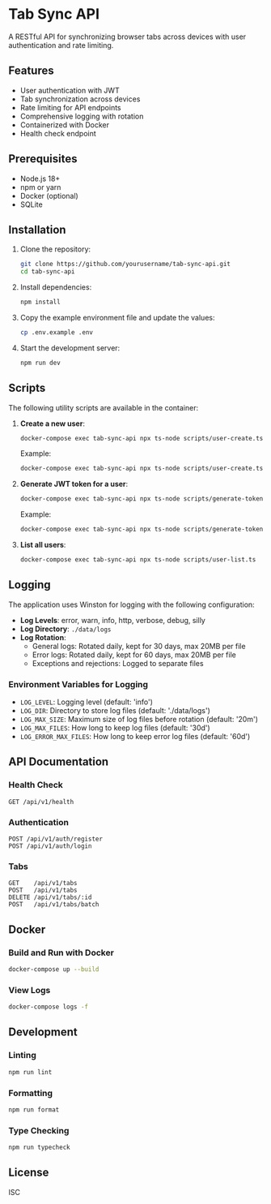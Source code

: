 # Tab Sync API

A RESTful API for synchronizing browser tabs across devices with user authentication and rate limiting.

## Features

- User authentication with JWT
- Tab synchronization across devices
- Rate limiting for API endpoints
- Comprehensive logging with rotation
- Containerized with Docker
- Health check endpoint

## Prerequisites

- Node.js 18+
- npm or yarn
- Docker (optional)
- SQLite

## Installation

1. Clone the repository:
   ```bash
   git clone https://github.com/yourusername/tab-sync-api.git
   cd tab-sync-api
   ```

2. Install dependencies:
   ```bash
   npm install
   ```

3. Copy the example environment file and update the values:
   ```bash
   cp .env.example .env
   ```

4. Start the development server:
   ```bash
   npm run dev
   ```

## Scripts

The following utility scripts are available in the container:

1. **Create a new user**:
   ```bash
   docker-compose exec tab-sync-api npx ts-node scripts/user-create.ts <email> <password> [--admin]
   ```
   Example:
   ```bash
   docker-compose exec tab-sync-api npx ts-node scripts/user-create.ts user@example.com mypassword --admin
   ```

2. **Generate JWT token for a user**:
   ```bash
   docker-compose exec tab-sync-api npx ts-node scripts/generate-token.ts <email> <password>
   ```
   Example:
   ```bash
   docker-compose exec tab-sync-api npx ts-node scripts/generate-token.ts user@example.com mypassword
   ```

3. **List all users**:
   ```bash
   docker-compose exec tab-sync-api npx ts-node scripts/user-list.ts
   ```

## Logging

The application uses Winston for logging with the following configuration:

- **Log Levels**: error, warn, info, http, verbose, debug, silly
- **Log Directory**: `./data/logs`
- **Log Rotation**:
  - General logs: Rotated daily, kept for 30 days, max 20MB per file
  - Error logs: Rotated daily, kept for 60 days, max 20MB per file
  - Exceptions and rejections: Logged to separate files

### Environment Variables for Logging

- `LOG_LEVEL`: Logging level (default: 'info')
- `LOG_DIR`: Directory to store log files (default: './data/logs')
- `LOG_MAX_SIZE`: Maximum size of log files before rotation (default: '20m')
- `LOG_MAX_FILES`: How long to keep log files (default: '30d')
- `LOG_ERROR_MAX_FILES`: How long to keep error log files (default: '60d')

## API Documentation

### Health Check

```
GET /api/v1/health
```

### Authentication

```
POST /api/v1/auth/register
POST /api/v1/auth/login
```

### Tabs

```
GET    /api/v1/tabs
POST   /api/v1/tabs
DELETE /api/v1/tabs/:id
POST   /api/v1/tabs/batch
```

## Docker

### Build and Run with Docker

```bash
docker-compose up --build
```

### View Logs

```bash
docker-compose logs -f
```

## Development

### Linting

```bash
npm run lint
```

### Formatting

```bash
npm run format
```

### Type Checking

```bash
npm run typecheck
```

## License

ISC
